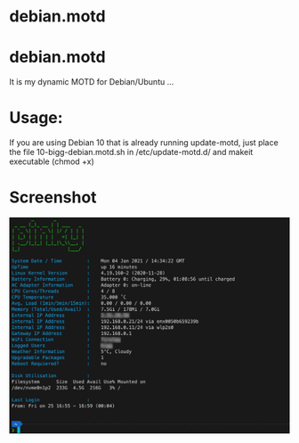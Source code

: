 # debian.motd
debian.motd
===
It is my dynamic MOTD for Debian/Ubuntu ...

Usage:
===

If you are using Debian 10 that is already running update-motd, just place the file 10-bigg-debian.motd.sh in /etc/update-motd.d/ and makeit executable (chmod +x)

Screenshot
===

![Alt text](Screenshot.jpg "Screenshot")